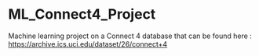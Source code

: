 # ML_Connect4_Project
Machine learning project on a Connect 4 database that can be found here : https://archive.ics.uci.edu/dataset/26/connect+4
